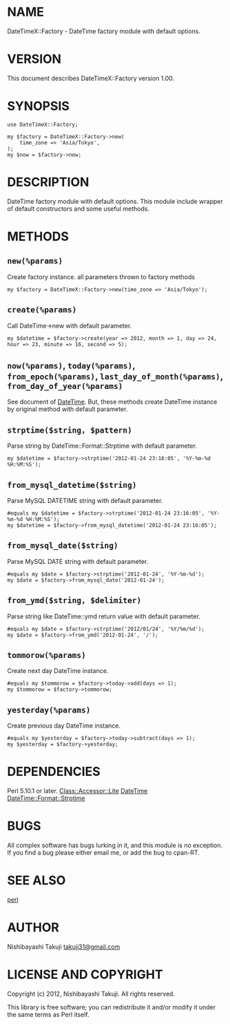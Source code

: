 # NAME

DateTimeX::Factory - DateTime factory module with default options.

# VERSION

This document describes DateTimeX::Factory version 1.00.

# SYNOPSIS

    use DateTimeX::Factory;

    my $factory = DateTimeX::Factory->new(
        time_zone => 'Asia/Tokyo',
    );
    my $now = $factory->now;

# DESCRIPTION

DateTime factory module with default options.
This module include wrapper of default constructors and some useful methods.

# METHODS

## `new(%params)`

Create factory instance. all parameters thrown to factory methods

    my $factory = DateTimeX::Factory->new(time_zone => 'Asia/Tokyo');

## `create(%params)`

Call DateTime->new with default parameter.

    my $datetime = $factory->create(year => 2012, month => 1, day => 24, hour => 23, minute => 16, second => 5);

## `now(%params)`, `today(%params)`, `from_epoch(%params)`, `last_day_of_month(%params)`, `from_day_of_year(%params)`

See document of [DateTime](http://search.cpan.org/perldoc?DateTime).
But, these methods create DateTime instance by original method with default parameter.

## `strptime($string, $pattern)`

Parse string by DateTime::Format::Strptime with default parameter.

    my $datetime = $factory->strptime('2012-01-24 23:16:05', '%Y-%m-%d %H:%M:%S');

## `from_mysql_datetime($string)`

Parse MySQL DATETIME string with default parameter.

    #equals my $datetime = $factory->strptime('2012-01-24 23:16:05', '%Y-%m-%d %H:%M:%S');
    my $datetime = $factory->from_mysql_datetime('2012-01-24 23:16:05');

## `from_mysql_date($string)`

Parse MySQL DATE string with default parameter.

    #equals my $date = $factory->strptime('2012-01-24', '%Y-%m-%d');
    my $date = $factory->from_mysql_date('2012-01-24');

## `from_ymd($string, $delimiter)`

Parse string like DateTime::ymd return value with default parameter.

    #equals my $date = $factory->strptime('2012/01/24', '%Y/%m/%d');
    my $date = $factory->from_ymd('2012-01-24', '/');

## `tommorow(%params)`

Create next day DateTime instance.

    #equals my $tommorow = $factory->today->add(days => 1);
    my $tommorow = $factory->tommorow;

## `yesterday(%params)`

Create previous day DateTime instance.

    #equals my $yesterday = $factory->today->subtract(days => 1);
    my $yesterday = $factory->yesterday;

# DEPENDENCIES

Perl 5.10.1 or later.
[Class::Accessor::Lite](http://search.cpan.org/perldoc?Class::Accessor::Lite)
[DateTime](http://search.cpan.org/perldoc?DateTime)
[DateTime::Format::Strptime](http://search.cpan.org/perldoc?DateTime::Format::Strptime)

# BUGS

All complex software has bugs lurking in it, and this module is no
exception. If you find a bug please either email me, or add the bug
to cpan-RT.

# SEE ALSO

[perl](http://search.cpan.org/perldoc?perl)

# AUTHOR

Nishibayashi Takuji <takuji31@gmail.com>

# LICENSE AND COPYRIGHT

Copyright (c) 2012, Nishibayashi Takuji. All rights reserved.

This library is free software; you can redistribute it and/or modify
it under the same terms as Perl itself.
